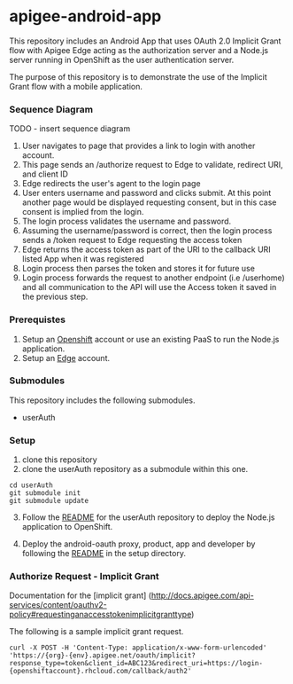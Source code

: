 # apigee-android-app
This repository includes an Android App that uses OAuth 2.0 Implicit Grant flow with Apigee Edge acting as the authorization server and a Node.js server running in OpenShift as the user authentication server.

The purpose of this repository is to demonstrate the use of the Implicit Grant flow with a mobile application.


### Sequence Diagram
TODO - insert sequence diagram

1. User navigates to page that provides a link to login with another account.
2. This page sends an /authorize request to Edge to validate, redirect URI, and client ID
3. Edge redirects the user's agent to the login page
4. User enters username and password and clicks submit. At this point another page would be displayed requesting consent, but in this case consent is implied from the login.
5. The login process validates the username and password.
6. Assuming the username/password is correct, then the login process sends a /token request to Edge requesting the access token
7. Edge returns the access token as part of the URI to the callback URI listed App when it was registered
8. Login process then parses the token and stores it for future use
9. Login process forwards the request to another endpoint (i.e /userhome) and all communication to the API will use the Access token it saved in the previous step.

### Prerequistes
1. Setup an [Openshift](https://www.openshift.com) account or use an existing PaaS to run the Node.js application.
2. Setup an [Edge](https://apigee.com) account.

### Submodules
This repository includes the following submodules.
* userAuth

### Setup
1. clone this repository
2. clone the userAuth repository as a submodule within this one.

```
cd userAuth
git submodule init
git submodule update
```

3. Follow the [README](https://github.com/swilliams11/userAuth) for the userAuth repository to deploy the Node.js application to OpenShift.

4. Deploy the android-oauth proxy, product, app and developer by following the [README]() in the setup directory.


### Authorize Request - Implicit Grant
Documentation for the [implicit grant] (http://docs.apigee.com/api-services/content/oauthv2-policy#requestinganaccesstokenimplicitgranttype)

The following is a sample implicit grant request.
```
curl -X POST -H 'Content-Type: application/x-www-form-urlencoded' 'https://{org}-{env}.apigee.net/oauth/implicit?response_type=token&client_id=ABC123&redirect_uri=https://login-{openshiftaccount}.rhcloud.com/callback/auth2'
```
